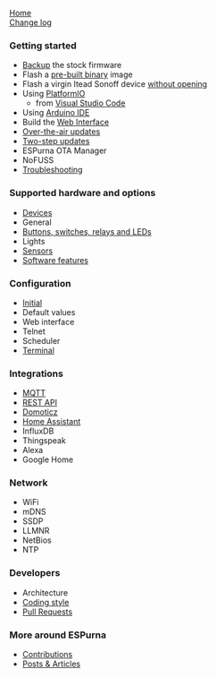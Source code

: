 [Home](Home)  
[Change log](https://github.com/xoseperez/espurna/blob/master/CHANGELOG.md)

### Getting started
* [Backup](Backup) the stock firmware
* Flash a [pre-built binary](Binaries) image
* Flash a virgin Itead Sonoff device [without opening](OTA-flashing-of-virgin-Itead-Sonoff-devices)
* Using [PlatformIO](PlatformIO)
    * from [Visual Studio Code](Build-and-update-from-Visual-Studio-Code-using-PlatformIO)
* Using [Arduino IDE](ArduinoIDE)
* Build the [Web Interface](WebInterface)
* [Over-the-air updates](OTA)
* [Two-step updates](TwoStepUpdates)
* ESPurna OTA Manager
* NoFUSS
* [Troubleshooting](Troubleshooting)

### Supported hardware and options
* [Devices](Hardware)
* General
* [Buttons, switches, relays and LEDs](Buttons-and-switches)
* Lights
* [Sensors](Sensors)
* [Software features](Software-features)

### Configuration
* [Initial](Configuration)
* Default values
* Web interface
* Telnet
* Scheduler
* [Terminal](Terminal)

### Integrations
* [MQTT](MQTT)
* [REST API](RESTAPI)
* [Domoticz](Domoticz)
* [Home Assistant](HomeAssistant)
* InfluxDB
* Thingspeak
* Alexa
* Google Home

### Network
* WiFi
* mDNS
* SSDP
* LLMNR
* NetBios
* NTP

### Developers
* Architecture
* [Coding style](CodingStyle)
* [Pull Requests](PullRequests)

### More around ESPurna
* [Contributions](Contributions)
* [Posts & Articles](News)